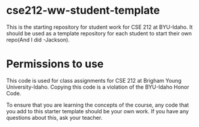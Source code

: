 # cse212-ww-student-template
This is the starting repository for student work for CSE 212 at BYU-Idaho. It should be used as a template repository for each student to start their own repo(And I did -Jackson).

# Permissions to use
This code is used for class assignments for CSE 212 at Brigham Young University-Idaho. Copying this code is a violation of the BYU-Idaho Honor Code.

To ensure that you are learning the concepts of the course, any code that you add to this starter template should be your own work. If you have any questions about this, ask your teacher.
